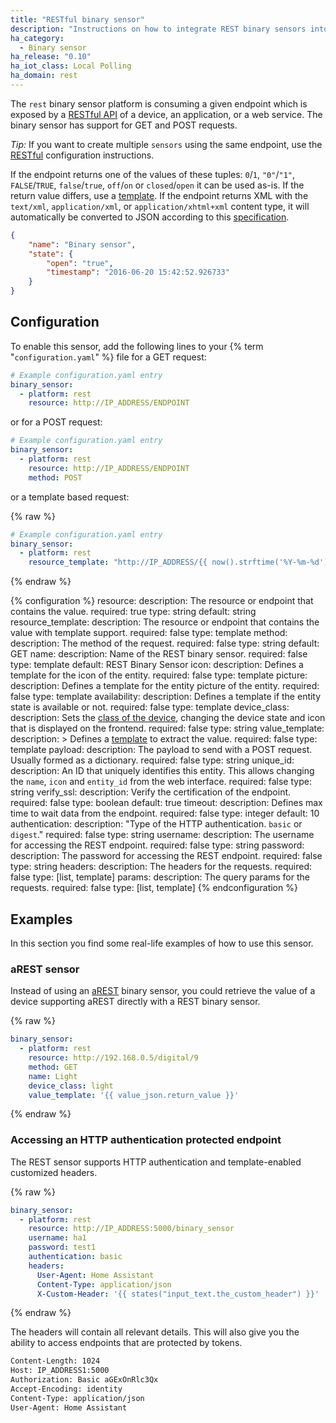 ```yaml
---
title: "RESTful binary sensor"
description: "Instructions on how to integrate REST binary sensors into Home Assistant."
ha_category:
  - Binary sensor
ha_release: "0.10"
ha_iot_class: Local Polling
ha_domain: rest
---
```


The `rest` binary sensor platform is consuming a given endpoint which is exposed
by a
[RESTful API](https://en.wikipedia.org/wiki/Representational_state_transfer)
of a device, an application, or a web service.
The binary sensor has support for GET and POST requests.

_Tip:_ If you want to create multiple `sensors` using the same endpoint, use the [RESTful](/integrations/rest) configuration instructions.

If the endpoint returns one of the values of these tuples: `0`/`1`,
`"0"`/`"1"`, `FALSE`/`TRUE`, `false`/`true`, `off`/`on` or `closed`/`open`
it can be used as-is. If the return value differs, use a
[template](/docs/configuration/templating/#processing-incoming-data).
If the endpoint returns XML with the `text/xml`, `application/xml`, or 
`application/xhtml+xml` content type, it will automatically be converted 
to JSON according to this [specification](https://www.xml.com/pub/a/2006/05/31/converting-between-xml-and-json.html).

```json
{
    "name": "Binary sensor",
    "state": {
        "open": "true",
        "timestamp": "2016-06-20 15:42:52.926733"
    }
}
```

## Configuration

To enable this sensor,
add the following lines to your {% term "`configuration.yaml`" %} file for a GET request:

```yaml
# Example configuration.yaml entry
binary_sensor:
  - platform: rest
    resource: http://IP_ADDRESS/ENDPOINT
```

or for a POST request:

```yaml
# Example configuration.yaml entry
binary_sensor:
  - platform: rest
    resource: http://IP_ADDRESS/ENDPOINT
    method: POST
```

or a template based request:

{% raw %}

```yaml
# Example configuration.yaml entry
binary_sensor:
  - platform: rest
    resource_template: "http://IP_ADDRESS/{{ now().strftime('%Y-%m-%d') }}"
```

{% endraw %}

{% configuration %}
resource:
  description: The resource or endpoint that contains the value.
  required: true
  type: string
  default: string
resource_template:
  description: The resource or endpoint that contains the value with template support.
  required: false
  type: template
method:
  description: The method of the request.
  required: false
  type: string
  default: GET
name:
  description: Name of the REST binary sensor.
  required: false
  type: template
  default: REST Binary Sensor
icon:
  description: Defines a template for the icon of the entity.
  required: false
  type: template
picture:
  description: Defines a template for the entity picture of the entity.
  required: false
  type: template
availability:
  description: Defines a template if the entity state is available or not.
  required: false
  type: template
device_class:
  description: Sets the [class of the device](/integrations/binary_sensor/#device-class), changing the device state and icon that is displayed on the frontend.
  required: false
  type: string
value_template:
  description: >
    Defines a [template](/docs/configuration/templating/#processing-incoming-data)
    to extract the value.
  required: false
  type: template
payload:
  description: The payload to send with a POST request. Usually formed as a dictionary.
  required: false
  type: string
unique_id:
  description: An ID that uniquely identifies this entity. This allows changing the `name`, `icon` and `entity_id` from the web interface.
  required: false
  type: string
verify_ssl:
  description: Verify the certification of the endpoint.
  required: false
  type: boolean
  default: true
timeout:
  description: Defines max time to wait data from the endpoint.
  required: false
  type: integer
  default: 10
authentication:
  description: "Type of the HTTP authentication. `basic` or `digest`."
  required: false
  type: string
username:
  description: The username for accessing the REST endpoint.
  required: false
  type: string
password:
  description: The password for accessing the REST endpoint.
  required: false
  type: string
headers:
  description: The headers for the requests.
  required: false
  type: [list, template]
params:
  description: The query params for the requests.
  required: false
  type: [list, template]
{% endconfiguration %}

## Examples

In this section you find some real-life examples of how to use this sensor.

### aREST sensor

Instead of using an [aREST](/integrations/arest#binary-sensor) binary sensor,
you could retrieve the value of a device supporting
aREST directly with a REST binary sensor.

{% raw %}

```yaml
binary_sensor:
  - platform: rest
    resource: http://192.168.0.5/digital/9
    method: GET
    name: Light
    device_class: light
    value_template: '{{ value_json.return_value }}'
```

{% endraw %}

### Accessing an HTTP authentication protected endpoint

The REST sensor supports HTTP authentication and template-enabled customized headers.

{% raw %}

```yaml
binary_sensor:
  - platform: rest
    resource: http://IP_ADDRESS:5000/binary_sensor
    username: ha1
    password: test1
    authentication: basic
    headers:
      User-Agent: Home Assistant
      Content-Type: application/json
      X-Custom-Header: '{{ states("input_text.the_custom_header") }}'
```

{% endraw %}


The headers will contain all relevant details. This will also give
you the ability to access endpoints that are protected by tokens.

```bash
Content-Length: 1024
Host: IP_ADDRESS1:5000
Authorization: Basic aGExOnRlc3Qx
Accept-Encoding: identity
Content-Type: application/json
User-Agent: Home Assistant
```

